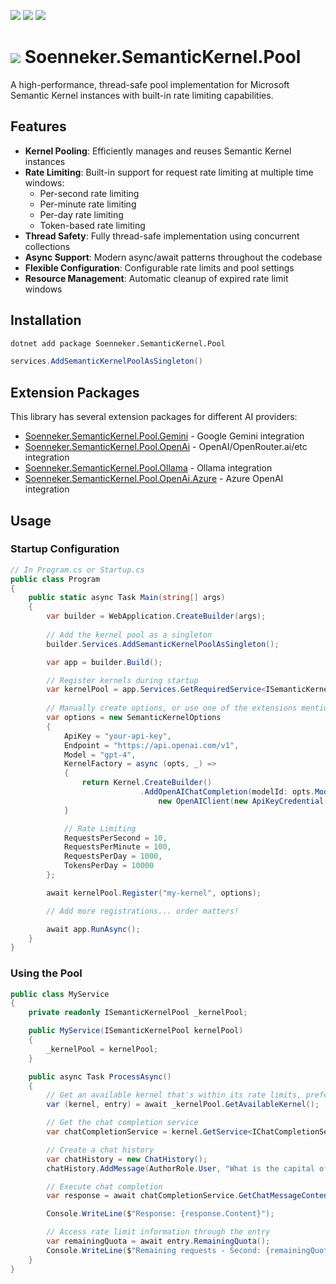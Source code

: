 ﻿[![](https://img.shields.io/nuget/v/soenneker.semantickernel.pool.svg?style=for-the-badge)](https://www.nuget.org/packages/soenneker.semantickernel.pool/)
[![](https://img.shields.io/github/actions/workflow/status/soenneker/soenneker.semantickernel.pool/publish-package.yml?style=for-the-badge)](https://github.com/soenneker/soenneker.semantickernel.pool/actions/workflows/publish-package.yml)
[![](https://img.shields.io/nuget/dt/soenneker.semantickernel.pool.svg?style=for-the-badge)](https://www.nuget.org/packages/soenneker.semantickernel.pool/)

# ![](https://user-images.githubusercontent.com/4441470/224455560-91ed3ee7-f510-4041-a8d2-3fc093025112.png) Soenneker.SemanticKernel.Pool

A high-performance, thread-safe pool implementation for Microsoft Semantic Kernel instances with built-in rate limiting capabilities.

## Features

- **Kernel Pooling**: Efficiently manages and reuses Semantic Kernel instances
- **Rate Limiting**: Built-in support for request rate limiting at multiple time windows:
  - Per-second rate limiting
  - Per-minute rate limiting
  - Per-day rate limiting
  - Token-based rate limiting
- **Thread Safety**: Fully thread-safe implementation using concurrent collections
- **Async Support**: Modern async/await patterns throughout the codebase
- **Flexible Configuration**: Configurable rate limits and pool settings
- **Resource Management**: Automatic cleanup of expired rate limit windows

## Installation

```bash
dotnet add package Soenneker.SemanticKernel.Pool
```

```csharp
services.AddSemanticKernelPoolAsSingleton()
```

## Extension Packages

This library has several extension packages for different AI providers:

- [Soenneker.SemanticKernel.Pool.Gemini](https://github.com/soenneker/Soenneker.SemanticKernel.Pool.Gemini/) - Google Gemini integration
- [Soenneker.SemanticKernel.Pool.OpenAi](https://github.com/soenneker/Soenneker.SemanticKernel.Pool.OpenAi/) - OpenAI/OpenRouter.ai/etc integration
- [Soenneker.SemanticKernel.Pool.Ollama](https://github.com/soenneker/Soenneker.SemanticKernel.Pool.Ollama/) - Ollama integration
- [Soenneker.SemanticKernel.Pool.OpenAi.Azure](https://github.com/soenneker/Soenneker.SemanticKernel.Pool.OpenAi.Azure/) - Azure OpenAI integration

## Usage

### Startup Configuration

```csharp
// In Program.cs or Startup.cs
public class Program
{
    public static async Task Main(string[] args)
    {
        var builder = WebApplication.CreateBuilder(args);
        
        // Add the kernel pool as a singleton
        builder.Services.AddSemanticKernelPoolAsSingleton();

        var app = builder.Build();

        // Register kernels during startup
        var kernelPool = app.Services.GetRequiredService<ISemanticKernelPool>();
        
        // Manually create options, or use one of the extensions mentioned above
        var options = new SemanticKernelOptions
        {
            ApiKey = "your-api-key",
            Endpoint = "https://api.openai.com/v1",
            Model = "gpt-4",
            KernelFactory = async (opts, _) =>
            {
                return Kernel.CreateBuilder()
                             .AddOpenAIChatCompletion(modelId: opts.ModelId!,
                                 new OpenAIClient(new ApiKeyCredential(opts.ApiKey), new OpenAIClientOptions {Endpoint = new Uri(opts.Endpoint)}));
            }

            // Rate Limiting
            RequestsPerSecond = 10,
            RequestsPerMinute = 100,
            RequestsPerDay = 1000,
            TokensPerDay = 10000
        };

        await kernelPool.Register("my-kernel", options);

        // Add more registrations... order matters!

        await app.RunAsync();
    }
}
```

### Using the Pool

```csharp
public class MyService
{
    private readonly ISemanticKernelPool _kernelPool;

    public MyService(ISemanticKernelPool kernelPool)
    {
        _kernelPool = kernelPool;
    }

    public async Task ProcessAsync()
    {
        // Get an available kernel that's within its rate limits, preferring the first registered
        var (kernel, entry) = await _kernelPool.GetAvailableKernel();

        // Get the chat completion service
        var chatCompletionService = kernel.GetService<IChatCompletionService>();

        // Create a chat history
        var chatHistory = new ChatHistory();
        chatHistory.AddMessage(AuthorRole.User, "What is the capital of France?");

        // Execute chat completion
        var response = await chatCompletionService.GetChatMessageContentAsync(chatHistory);

        Console.WriteLine($"Response: {response.Content}");

        // Access rate limit information through the entry
        var remainingQuota = await entry.RemainingQuota();
        Console.WriteLine($"Remaining requests - Second: {remainingQuota.Second}, Minute: {remainingQuota.Minute}, Day: {remainingQuota.Day}");
    }
}
```
